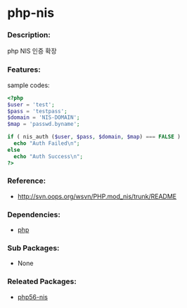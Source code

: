 # php-nis

### Description:

php NIS 인증 확장

### Features:

sample codes:

  ```php
<?php
$user = 'test';
$pass = 'testpass';
$domain = 'NIS-DOMAIN';
$map = 'passwd.byname';

if ( nis_auth ($user, $pass, $domain, $map) === FALSE )
    echo "Auth Failed\n";
else
    echo "Auth Success\n";
?>
```

### Reference:
* http://svn.oops.org/wsvn/PHP.mod_nis/trunk/README

### Dependencies:
* [php](pkg-base-php.md)

### Sub Packages:
* None

### Releated Packages:
* [php56-nis](pkg-core-php56-nis.md)
